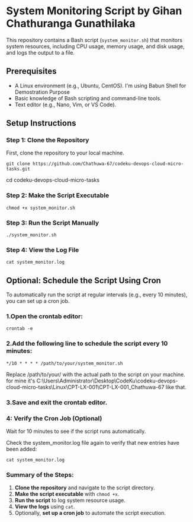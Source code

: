 # System Monitoring Script by Gihan Chathuranga Gunathilaka

This repository contains a Bash script (`system_monitor.sh`) that monitors system resources, including CPU usage, memory usage, and disk usage, and logs the output to a file.

## Prerequisites

- A Linux environment (e.g., Ubuntu, CentOS). I'm using Babun Shell for Demostration Purpose
- Basic knowledge of Bash scripting and command-line tools.
- Text editor (e.g., Nano, Vim, or VS Code).

## Setup Instructions

### Step 1: Clone the Repository

First, clone the repository to your local machine.

    git clone https://github.com/Chathuwa-67/codeku-devops-cloud-micro-tasks.git

cd codeku-devops-cloud-micro-tasks

### Step 2: Make the Script Executable

    chmod +x system_monitor.sh

### Step 3: Run the Script Manually

    ./system_monitor.sh

### Step 4: View the Log File

    cat system_monitor.log

## Optional: Schedule the Script Using Cron

To automatically run the script at regular intervals (e.g., every 10 minutes), you can set up a cron job.

### 1.Open the crontab editor:

    crontab -e

### 2.Add the following line to schedule the script every 10 minutes:

    */10 * * * * /path/to/your/system_monitor.sh

Replace /path/to/your/ with the actual path to the script on your machine.
for mine it's C:\Users\Administrator\Desktop\CodeKu\codeku-devops-cloud-micro-tasks\Linux\CPT-LX-001\CPT-LX-001_Chathuwa-67 like that.

### 3.Save and exit the crontab editor.

### 4: Verify the Cron Job (Optional)
Wait for 10 minutes to see if the script runs automatically.

Check the system_monitor.log file again to verify that new entries have been added:

    cat system_monitor.log


### Summary of the Steps:

1. **Clone the repository** and navigate to the script directory.
2. **Make the script executable** with `chmod +x`.
3. **Run the script** to log system resource usage.
4. **View the logs** using `cat`.
5. Optionally, **set up a cron job** to automate the script execution.
